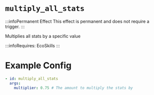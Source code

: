 # `multiply_all_stats`
:::infoPermanent Effect
This effect is permanent and does not require a trigger.
:::

Multiplies all stats by a specific value

:::infoRequires:
EcoSkills
:::

# Example Config
```yaml
- id: multiply_all_stats
  args:
    multiplier: 0.75 # The amount to multiply the stats by
```
